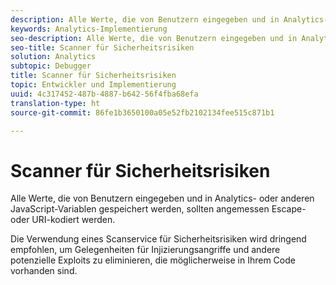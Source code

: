 ```yaml
---
description: Alle Werte, die von Benutzern eingegeben und in Analytics- oder anderen JavaScript-Variablen gespeichert werden, sollten angemessen Escape- oder URI-kodiert werden.
keywords: Analytics-Implementierung
seo-description: Alle Werte, die von Benutzern eingegeben und in Analytics- oder anderen JavaScript-Variablen gespeichert werden, sollten angemessen Escape- oder URI-kodiert werden.
seo-title: Scanner für Sicherheitsrisiken
solution: Analytics
subtopic: Debugger
title: Scanner für Sicherheitsrisiken
topic: Entwickler und Implementierung
uuid: 4c317452-487b-4887-b642-56f4fba68efa
translation-type: ht
source-git-commit: 86fe1b3650100a05e52fb2102134fee515c871b1

---
```



# Scanner für Sicherheitsrisiken

Alle Werte, die von Benutzern eingegeben und in Analytics- oder anderen JavaScript-Variablen gespeichert werden, sollten angemessen Escape- oder URI-kodiert werden.

Die Verwendung eines Scanservice für Sicherheitsrisiken wird dringend empfohlen, um Gelegenheiten für Injizierungsangriffe und andere potenzielle Exploits zu eliminieren, die möglicherweise in Ihrem Code vorhanden sind.
